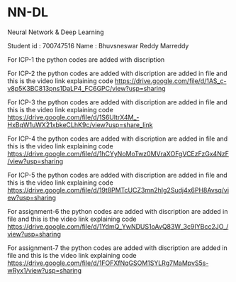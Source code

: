# NN-DL
Neural Network &amp; Deep Learning

Student id : 700747516
Name : Bhuvsneswar Reddy Marreddy


For ICP-1 the python codes are added with discription

For ICP-2 the python codes are added with discription are added in file and 
    this is the video link explaining code https://drive.google.com/file/d/1AS_c-v8p5K3BC813pns1DaLP4_FC6GPC/view?usp=sharing

For ICP-3 the python codes are added with discription are added in file and 
    this is the video link explaining code https://drive.google.com/file/d/1S6UltrX4M_-HxBqW1uWX21xbkeCLhK9c/view?usp=share_link

For ICP-4 the python codes are added with discription are added in file and 
    this is the video link explaining code https://drive.google.com/file/d/1hCYyNoMoTwz0MVraXOFgVCEzFzGx4NzF/view?usp=sharing

For ICP-5 the python codes are added with discription are added in file and 
    this is the video link explaining code https://drive.google.com/file/d/19t8PMTcUCZ3mn2hIg2Sudj4x6PH8Avsq/view?usp=sharing

For assignment-6 the python codes are added with discription are added in file and 
    this is the video link explaining code https://drive.google.com/file/d/1YdmQ_YwNDUS1oAvQ83W_3c9IYBcc2JO_/view?usp=sharing

For assignment-7 the python codes are added with discription are added in file and 
    this is the video link explaining code https://drive.google.com/file/d/1FOFXfNqGSOM1SYLRg7MaMpvS5s-wRyx1/view?usp=sharing